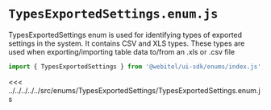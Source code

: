 # `TypesExportedSettings.enum.js`

TypesExportedSettings enum is used for identifying types of exported settings in the system.
It contains CSV and XLS types. These types are used when exporting/importing table data to/from an .xls or .csv file

```js
import { TypesExportedSettings } from '@webitel/ui-sdk/enums/index.js';
```

<<< ../../../../../src/enums/TypesExportedSettings/TypesExportedSettings.enum.js
